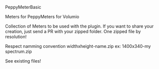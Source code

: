 PeppyMeterBasic

Meters for PeppyMeters for Volumio

Collection of Meters to be used with the plugin. If you want to share your creation, just send a PR with your zipped folder. One zipped file by resolution!

Respect namming convention widthxheight-name.zip ex: 1400x340-my spectrum.zip

See existing files!
